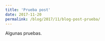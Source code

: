 ```yaml
---
title: 'Prueba post'
date: 2017-11-20
permalink: /blog/2017/11/blog-post-prueba/
---
```


Algunas pruebas.
